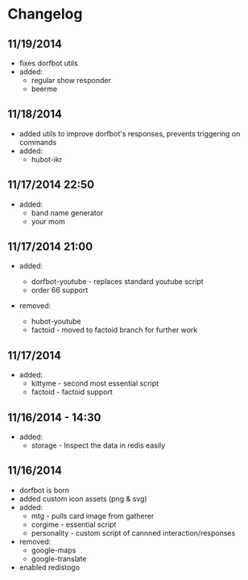 # Changelog

## 11/19/2014
* fixes dorfbot utils
* added:
	* regular show responder
	* beerme

## 11/18/2014
* added utils to improve dorfbot's responses, prevents triggering on commands
* added:
	* hubot-ikr

## 11/17/2014 22:50
* added:
	* band name generator
	* your mom

## 11/17/2014 21:00
* added:
	* dorfbot-youtube - replaces standard youtube script
	* order 66 support

* removed:
	* hubot-youtube
	* factoid - moved to factoid branch for further work

## 11/17/2014
* added:
	* kittyme - second most essential script
	* factoid - factoid support

## 11/16/2014 - 14:30
* added:
	* storage - Inspect the data in redis easily

## 11/16/2014
* dorfbot is born
* added custom icon assets (png & svg)
* added:
	* mtg - pulls card image from gatherer
	* corgime - essential script
	* personality - custom script of cannned interaction/responses
* removed:
	* google-maps
	* google-translate
* enabled redistogo
